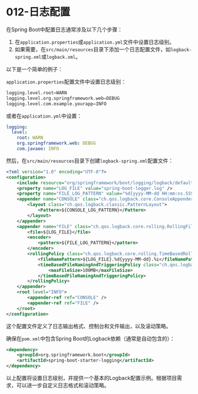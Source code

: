 # 012-日志配置

在Spring Boot中配置日志通常涉及以下几个步骤：

1. 在`application.properties`或`application.yml`文件中设置日志级别。
2. 如果需要，在`src/main/resources`目录下添加一个日志配置文件，如`logback-spring.xml`或`logback.xml`。

以下是一个简单的例子：

`application.properties`配置文件中设置日志级别：

```python
logging.level.root=WARN
logging.level.org.springframework.web=DEBUG
logging.level.com.example.yourapp=INFO
```

或者在`application.yml`中设置：

```yaml
logging:
  level:
    root: WARN
    org.springframework.web: DEBUG
    com.javaee: INFO
```

然后，在`src/main/resources`目录下创建`logback-spring.xml`配置文件：

```xml
<?xml version="1.0" encoding="UTF-8"?>
<configuration>
    <include resource="org/springframework/boot/logging/logback/defaults.xml" />
    <property name="LOG_FILE" value="spring-boot-logger.log" />
    <property name="FILE_LOG_PATTERN" value="%d{yyyy-MM-dd HH:mm:ss.SSS} [%thread] %-5level %logger{36} %M - %msg %n" />
    <appender name="CONSOLE" class="ch.qos.logback.core.ConsoleAppender">
        <layout class="ch.qos.logback.classic.PatternLayout">
            <Pattern>${CONSOLE_LOG_PATTERN}</Pattern>
        </layout>
    </appender>
    <appender name="FILE" class="ch.qos.logback.core.rolling.RollingFileAppender">
        <file>${LOG_FILE}</file>
        <encoder>
            <pattern>${FILE_LOG_PATTERN}</pattern>
        </encoder>
        <rollingPolicy class="ch.qos.logback.core.rolling.TimeBasedRollingPolicy">
            <fileNamePattern>${LOG_FILE}.%d{yyyy-MM-dd}.%i</fileNamePattern>
            <timeBasedFileNamingAndTriggeringPolicy class="ch.qos.logback.core.rolling.SizeAndTimeBasedFNATP">
                <maxFileSize>100MB</maxFileSize>
            </timeBasedFileNamingAndTriggeringPolicy>
        </rollingPolicy>
    </appender>
    <root level="INFO">
        <appender-ref ref="CONSOLE" />
        <appender-ref ref="FILE" />
    </root>
</configuration>
```

这个配置文件定义了日志输出格式、控制台和文件输出，以及滚动策略。

确保在`pom.xml`中包含Spring Boot的Logback依赖（通常是自动包含的）：

```xml
<dependency>
    <groupId>org.springframework.boot</groupId>
    <artifactId>spring-boot-starter-logging</artifactId>
</dependency>
```

以上配置将设置日志级别，并提供一个基本的Logback配置示例。根据项目需求，可以进一步自定义日志格式和滚动策略。